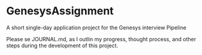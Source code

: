 # GenesysAssignment
A short single-day application project for the Genesys interview Pipeline

Please se JOURNAL.md, as I outlin my progress, thought process, and other steps during the development of this project.

